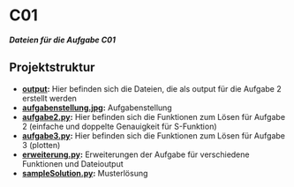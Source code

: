 # C01

***Dateien für die Aufgabe C01***

## Projektstruktur

- **[output](output):** Hier befinden sich die Dateien, die als output für die Aufgabe 2 erstellt werden
- **[aufgabenstellung.jpg](aufgabenstellung.jpg):** Aufgabenstellung
- **[aufgabe2.py](aufgabe2.py):** Hier befinden sich die Funktionen zum Lösen für Aufgabe 2 (einfache und doppelte Genauigkeit für S-Funktion)
- **[aufgabe3.py](aufgabe3.py):** Hier befinden sich die Funktionen zum Lösen für Aufgabe 3 (plotten)
- **[erweiterung.py](erweiterung.py):** Erweiterungen der Aufgabe für verschiedene Funktionen und Dateioutput
- **[sampleSolution.py](sampleSolution.py):** Musterlösung